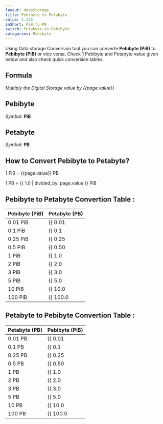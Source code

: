 ```yaml
---
layout: dataStorage
title: Pebibyte to Petabyte
value: 1.126
inShort: PiB-to-PB
switch: Petabyte-to-Pebibyte
categories: Pebibyte
---
```


Using Data storage Conversion tool you can converte **Pebibyte (PiB)** to **Pebibyte (PiB)** or vice versa. Check 1 Pebibyte and Petabyte value given below and also check quick conversion tables.

## Formula
*Multiply the Digital Storage value by {{page.value}}*

## Pebibyte
*Symbol:* **PiB**

## Petabyte
*Symbol:* **PB**

## How to Convert Pebibyte to Petabyte?

1 PiB = {{page.value}} PB

1 PB = {{ 1.0 | divided_by: page.value }} PiB


## Pebibyte to Petabyte Convertion Table :

| Pebibyte (PiB) | Petabyte (PB) |
| ---- | ---- |
| 0.01 PiB | {{ 0.01 | times: page.value }} PB |
| 0.1 PiB | {{ 0.1 | times: page.value }} PB |
| 0.25 PiB | {{ 0.25 | times: page.value }} PB |
| 0.5 PiB | {{ 0.50 | times: page.value }} PB |
| 1 PiB | {{ 1.0 | times: page.value }} PB |
| 2 PiB | {{ 2.0 | times: page.value }} PB |
| 3 PiB | {{ 3.0 | times: page.value }} PB |
| 5 PiB | {{ 5.0 | times: page.value }} PB |
| 10 PiB | {{ 10.0 | times: page.value }} PB |
| 100 PiB | {{ 100.0 | times: page.value }} PB |

## Petabyte to Pebibyte Convertion Table :

| Petabyte (PB) | Pebibyte (PiB) |
| ---- | ---- |
| 0.01 PB | {{ 0.01 | divided_by: page.value }} PiB |
| 0.1 PB | {{ 0.1 | divided_by: page.value }} PiB |
| 0.25 PB | {{ 0.25 | divided_by: page.value }} PiB |
| 0.5 PB | {{ 0.50 | divided_by: page.value }} PiB |
| 1 PB | {{ 1.0 | divided_by: page.value }} PiB |
| 2 PB | {{ 2.0 | divided_by: page.value }} PiB |
| 3 PB | {{ 3.0 | divided_by: page.value }} PiB |
| 5 PB | {{ 5.0 | divided_by: page.value }} PiB |
| 10 PB | {{ 10.0 | divided_by: page.value }} PiB |
| 100 PB | {{ 100.0 | divided_by: page.value }} PiB |


<script>
document.getElementById('selectInput')[21].selected = true
document.getElementById('selectOutput')[20].selected = true
</script>
